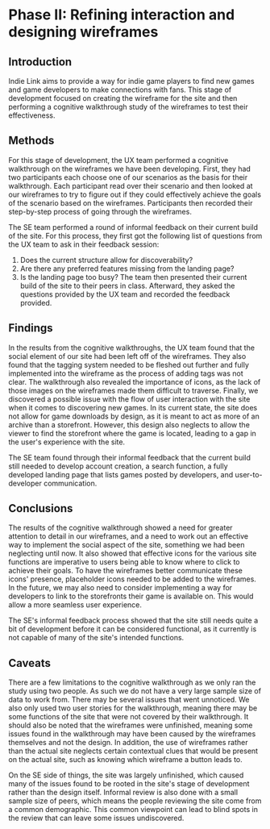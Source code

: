 # Phase II: Refining interaction and designing wireframes

## Introduction

Indie Link aims to provide a way for indie game players to find new games and game developers to make connections with fans. This stage of development focused on creating the wireframe for the site and then performing a cognitive walkthrough study of the wireframes to test their effectiveness. 

## Methods

For this stage of development, the UX team performed a cognitive walkthrough on the wireframes we have been developing. First, they had two participants each choose one of our scenarios as the basis for their walkthrough. Each participant read over their scenario and then looked at our wireframes to try to figure out if they could effectively achieve the goals of the scenario based on the wireframes. Participants then recorded their step-by-step process of going through the wireframes. 

The SE team performed a round of informal feedback on their current build of the site. For this process, they first got the following list of questions from the UX team to ask in their feedback session: 
1. Does the current structure allow for discoverability?
2. Are there any preferred features missing from the landing page?
3. Is the landing page too busy?
The team then presented their current build of the site to their peers in class. Afterward, they asked the questions provided by the UX team and recorded the feedback provided. 

## Findings

In the results from the cognitive walkthroughs, the UX team found that the social element of our site had been left off of the wireframes. They also found that the tagging system needed to be fleshed out further and fully implemented into the wireframe as the process of adding tags was not clear. The walkthrough also revealed the importance of icons, as the lack of those images on the wireframes made them difficult to traverse. Finally, we discovered a possible issue with the flow of user interaction with the site when it comes to discovering new games. In its current state, the site does not allow for game downloads by design, as it is meant to act as more of an archive than a storefront. However, this design also neglects to allow the viewer to find the storefront where the game is located, leading to a gap in the user's experience with the site. 

The SE team found through their informal feedback that the current build still needed to develop account creation, a search function, a fully developed landing page that lists games posted by developers, and user-to-developer communication.

## Conclusions

The results of the cognitive walkthrough showed a need for greater attention to detail in our wireframes, and a need to work out an effective way to implement the social aspect of the site, something we had been neglecting until now. It also showed that effective icons for the various site functions are imperative to users being able to know where to click to achieve their goals. To have the wireframes better communicate these icons' presence, placeholder icons needed to be added to the wireframes. In the future, we may also need to consider implementing a way for developers to link to the storefronts their game is available on. This would allow a more seamless user experience.

The SE's informal feedback process showed that the site still needs quite a bit of development before it can be considered functional, as it currently is not capable of many of the site's intended functions. 

## Caveats

There are a few limitations to the cognitive walkthrough as we only ran the study using two people. As such we do not have a very large sample size of data to work from. There may be several issues that went unnoticed. We also only used two user stories for the walkthrough, meaning there may be some functions of the site that were not covered by their walkthrough. It should also be noted that the wireframes were unfinished, meaning some issues found in the walkthrough may have been caused by the wireframes themselves and not the design. In addition, the use of wireframes rather than the actual site neglects certain contextual clues that would be present on the actual site, such as knowing which wireframe a button leads to.  

On the SE side of things, the site was largely unfinished, which caused many of the issues found to be rooted in the site's stage of development rather than the design itself. Informal review is also done with a small sample size of peers, which means the people reviewing the site come from a common demographic. This common viewpoint can lead to blind spots in the review that can leave some issues undiscovered. 
